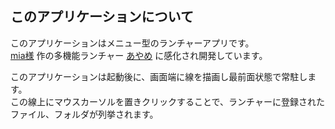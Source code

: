 ## このアプリケーションについて

このアプリケーションはメニュー型のランチャーアプリです。  
[mia様](http://hp.vector.co.jp/authors/VA019601/) 作の多機能ランチャー [あやめ](http://hp.vector.co.jp/authors/VA019601/file/program/ayame.html) に感化され開発しています。  

このアプリケーションは起動後に、画面端に線を描画し最前面状態で常駐します。  
この線上にマウスカーソルを置きクリックすることで、ランチャーに登録されたファイル、フォルダが列挙されます。  
